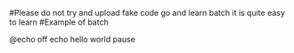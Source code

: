 #Please do not try and upload fake code go and learn batch it is quite easy to learn
#Example of batch

@echo off
echo hello world
pause
